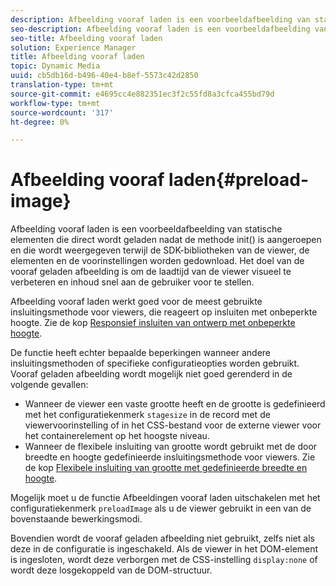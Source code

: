 ```yaml
---
description: Afbeelding vooraf laden is een voorbeeldafbeelding van statische elementen die direct wordt geladen nadat de methode init() is aangeroepen en die wordt weergegeven terwijl de SDK-bibliotheken van de viewer, de elementen en de voorinstellingen worden gedownload. Het doel van de vooraf geladen afbeelding is om de laadtijd van de viewer visueel te verbeteren en inhoud snel aan de gebruiker voor te stellen.
seo-description: Afbeelding vooraf laden is een voorbeeldafbeelding van statische elementen die direct wordt geladen nadat de methode init() is aangeroepen en die wordt weergegeven terwijl de SDK-bibliotheken van de viewer, de elementen en de voorinstellingen worden gedownload. Het doel van de vooraf geladen afbeelding is om de laadtijd van de viewer visueel te verbeteren en inhoud snel aan de gebruiker voor te stellen.
seo-title: Afbeelding vooraf laden
solution: Experience Manager
title: Afbeelding vooraf laden
topic: Dynamic Media
uuid: cb5db16d-b496-40e4-b8ef-5573c42d2850
translation-type: tm+mt
source-git-commit: e4695cc4e882351ec3f2c55fd8a3cfca455bd79d
workflow-type: tm+mt
source-wordcount: '317'
ht-degree: 0%

---
```



# Afbeelding vooraf laden{#preload-image}

Afbeelding vooraf laden is een voorbeeldafbeelding van statische elementen die direct wordt geladen nadat de methode init() is aangeroepen en die wordt weergegeven terwijl de SDK-bibliotheken van de viewer, de elementen en de voorinstellingen worden gedownload. Het doel van de vooraf geladen afbeelding is om de laadtijd van de viewer visueel te verbeteren en inhoud snel aan de gebruiker voor te stellen.

Afbeelding vooraf laden werkt goed voor de meest gebruikte insluitingsmethode voor viewers, die reageert op insluiten met onbeperkte hoogte. Zie de kop [Responsief insluiten van ontwerp met onbeperkte hoogte](../../c-html5-aem-asset-viewers/c-html5-aem-interactive-images/c-html5-aem-interactive-images.md#section-6bb5d3c502544ad18a58eafe12a13435).

De functie heeft echter bepaalde beperkingen wanneer andere insluitingsmethoden of specifieke configuratieopties worden gebruikt. Vooraf geladen afbeelding wordt mogelijk niet goed gerenderd in de volgende gevallen:

* Wanneer de viewer een vaste grootte heeft en de grootte is gedefinieerd met het configuratiekenmerk `stagesize` in de record met de viewervoorinstelling of in het CSS-bestand voor de externe viewer voor het containerelement op het hoogste niveau.
* Wanneer de flexibele insluiting van grootte wordt gebruikt met de door breedte en hoogte gedefinieerde insluitingsmethode voor viewers. Zie de kop [Flexibele insluiting van grootte met gedefinieerde breedte en hoogte](../../c-html5-aem-asset-viewers/c-html5-aem-interactive-images/c-html5-aem-interactive-images.md#section-6bb5d3c502544ad18a58eafe12a13435).

Mogelijk moet u de functie Afbeeldingen vooraf laden uitschakelen met het configuratiekenmerk `preloadImage` als u de viewer gebruikt in een van de bovenstaande bewerkingsmodi.

Bovendien wordt de vooraf geladen afbeelding niet gebruikt, zelfs niet als deze in de configuratie is ingeschakeld. Als de viewer in het DOM-element is ingesloten, wordt deze verborgen met de CSS-instelling `display:none` of wordt deze losgekoppeld van de DOM-structuur.
